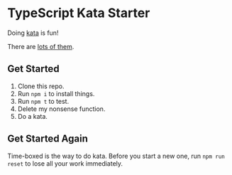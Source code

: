 # TypeScript Kata Starter

Doing [kata](http://www.peterprovost.org/blog/2012/05/02/kata-the-only-way-to-learn-tdd/) is fun!

There are [lots of them](https://kata-log.rocks/tdd).

## Get Started

1. Clone this repo.
2. Run `npm i` to install things.
3. Run `npm t` to test.
4. Delete my nonsense function.
5. Do a kata.

## Get Started Again

Time-boxed is the way to do kata. Before you start a new one,
    run `npm run reset` to lose all your work immediately.
